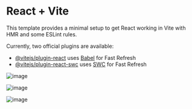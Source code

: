 # React + Vite

This template provides a minimal setup to get React working in Vite with HMR and some ESLint rules.

Currently, two official plugins are available:

- [@vitejs/plugin-react](https://github.com/vitejs/vite-plugin-react/blob/main/packages/plugin-react/README.md) uses [Babel](https://babeljs.io/) for Fast Refresh
- [@vitejs/plugin-react-swc](https://github.com/vitejs/vite-plugin-react-swc) uses [SWC](https://swc.rs/) for Fast Refresh

![image](https://github.com/vaishnavwalke/Dice-Game-React/assets/84281792/a01cdcd3-c725-4b63-941c-34229e67c400)

![image](https://github.com/vaishnavwalke/Dice-Game-React/assets/84281792/09c99020-2c57-481e-997b-715aa4255c3a)


![image](https://github.com/vaishnavwalke/Dice-Game-React/assets/84281792/3e99277f-0ff6-41cc-85f0-d8f281673761)



